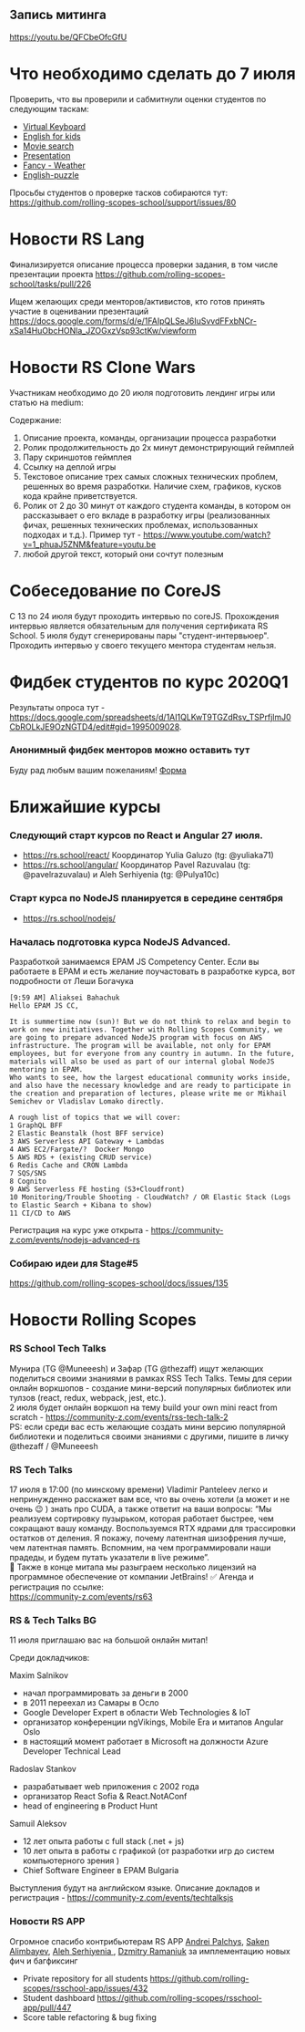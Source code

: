 ## Запись митинга 
https://youtu.be/QFCbeOfcGfU

# Что необходимо сделать до 7 июля
Проверить, что вы проверили и сабмитнули оценки студентов по следующим таскам:
- [Virtual Keyboard](https://github.com/rolling-scopes-school/tasks/blob/master/tasks/virtual-keyboard/virtual-keyboard-ru.md)
- [English for kids](https://github.com/rolling-scopes-school/tasks/blob/master/tasks/rslang/english-for-kids.md)
- [Movie search](https://github.com/rolling-scopes-school/tasks/blob/master/tasks/movie-search.md)
- [Presentation](https://github.com/rolling-scopes-school/tasks/blob/master/tasks/presentation.md)
- [Fancy - Weather](https://github.com/rolling-scopes-school/tasks/blob/master/tasks/fancy-weather.md)
- [English-puzzle](https://github.com/rolling-scopes-school/tasks/blob/master/tasks/rslang/english-puzzle.md)

Просьбы студентов о проверке тасков собираются тут:
https://github.com/rolling-scopes-school/support/issues/80

# Новости RS Lang
Финализируется описание процесса проверки задания, в том числе презентации проекта
https://github.com/rolling-scopes-school/tasks/pull/226

Ищем желающих среди менторов/активистов, кто готов принять участие в оценивании презентаций
https://docs.google.com/forms/d/e/1FAIpQLSeJ6IuSvvdFFxbNCr-xSa14HuObcHONla_JZOGxzVsp93ctKw/viewform

# Новости RS Clone Wars
Участникам необходимо до 20 июля подготовить лендинг игры или статью на medium:

Cодержание:
1. Описание проекта, команды, организации процесса разработки 
2. Ролик продолжительность до 2х минут демонстрирующий геймплей
3. Пару скриншотов геймплея
4. Ссылку на деплой игры
5. Текстовое описание трех самых сложных технических проблем, решенных во время разработки. Наличие схем, графиков, кусков кода крайне приветствуется.
6. Ролик от 2 до 30 минут от каждого студента команды, в котором он рассказывает о его вкладе в разработку игры (реализованных фичах, решенных технических проблемах, использованных подходах и т.д.). Пример тут - https://www.youtube.com/watch?v=1_phuaJ5ZNM&feature=youtu.be
7. любой другой текст, который они сочтут полезным

# Собеседование по CoreJS
С 13 по 24 июля будут проходить интервью по coreJS. Прохождения интервью является обязательным для получения сертификата RS School.
5 июля будут сгенерированы пары "студент-интервьюер". Проходить интервью у своего текущего ментора студентам нельзя.

# Фидбек студентов по курс 2020Q1
Результаты опроса тут - https://docs.google.com/spreadsheets/d/1AI1QLKwT9TGZdRsv_TSPrfjlmJ0CbROLkJE9OzNGTD4/edit#gid=1995009028.

### Анонимный фидбек менторов можно оставить тут
Буду рад любым вашим пожеланиям!
[Форма](https://docs.google.com/forms/d/e/1FAIpQLSfc_EpVVbuAhuHQnvdYJwxmF0DShhWXYXkn3oaN0PsJKvcy2A/viewform)

# Ближайшие курсы
### Следующий старт курсов по React и Angular 27 июля.
  - https://rs.school/react/ Координатор Yulia Galuzo (tg: @yuliaka71)
  - https://rs.school/angular/ Координатор Pavel Razuvalau (tg: @pavelrazuvalau) и Aleh Serhiyenia (tg: @Pulya10c)

### Старт курса по NodeJS планируется в середине сентября 
  - https://rs.school/nodejs/
  
### Началась подготовка курса NodeJS Advanced. 
Разработкой занимаемся EPAM JS Competency Center. 
Если вы работаете в EPAM и есть желание поучастовать в разработке курса, вот подробности от Леши Богачука
```
[9:59 AM] Aliaksei Bahachuk
Hello EPAM JS CC,

It is summertime now (sun)! But we do not think to relax and begin to work on new initiatives. Together with Rolling Scopes Community, we are going to prepare advanced NodeJS program with focus on AWS infrastructure. The program will be available, not only for EPAM employees, but for everyone from any country in autumn. In the future, materials will also be used as part of our internal global NodeJS mentoring in EPAM.
Who wants to see, how the largest educational community works inside, and also have the necessary knowledge and are ready to participate in the creation and preparation of lectures, please write me or Mikhail Semichev or Vladislav Lomako directly.

A rough list of topics that we will cover:
1 GraphQL BFF 
2 Elastic Beanstalk (host BFF service)
3 AWS Serverless API Gateway + Lambdas
4 AWS EC2/Fargate/?  Docker Mongo 
5 AWS RDS + (existing CRUD service) 
6 Redis Cache and CRON Lambda 
7 SQS/SNS
8 Cognito
9 AWS Serverless FE hosting (S3+Cloudfront)
10 Monitoring/Trouble Shooting - CloudWatch? / OR Elastic Stack (Logs to Elastic Search + Kibana to show)
11 CI/CD to AWS 
```
Регистрация на курс уже открыта - https://community-z.com/events/nodejs-advanced-rs

### Собираю идеи для Stage#5
https://github.com/rolling-scopes-school/docs/issues/135

# Новости Rolling Scopes
### RS School Tech Talks
Мунира (TG @Muneeesh) и Зафар (TG @thezaff) ищут желающих поделиться своими знаниями в рамках  RSS Tech Talks. Темы для серии онлайн воркшопов - создание мини-версий популярных библиотек или тулзов (react, redux, webpack, jest, etc.).   
2 июля будет онлайн воркшоп на тему build your own mini react from scratch - https://community-z.com/events/rss-tech-talk-2  
PS: если среди вас есть желающие создать мини версию популярной библиотеки и поделиться своими знаниями с другими, пишите в личку  @thezaff / @Muneeesh
### RS Tech Talks
17 июля в 17:00 (по минскому времени) Vladimir Panteleev легко и непринужденно расскажет вам все, что вы очень хотели (а может и не очень 😉 ) знать про CUDA, а также ответит на ваши вопросы:
“Мы реализуем сортировку пузырьком, которая работает быстрее, чем сокращают вашу команду. Воспользуемся RTX ядрами для трассировки остатков от деления. Я покажу, почему латентная шизофрения лучше, чем латентная память. Вспомним, на чем программировали наши прадеды, и будем путать указатели в live режиме”.  
🎰 Также в конце митапа мы разыграем несколько лицензий на программное обеспечение от компании JetBrains!
✅ Агенда и регистрация по ссылке:  
https://community-z.com/events/rs63
### RS & Tech Talks BG
11 июля приглашаю вас на большой онлайн митап! 

Среди докладчиков:

Maxim Salnikov
  - начал программировать за деньги в 2000
  - в 2011 переехал из Самары в Осло
- Google Developer Expert в области Web Technologies & IoT
- организатор конференции ngVikings, Mobile Era и митапов Angular Oslo
- в настоящий момент работает в Microsoft на должности Azure Developer Technical Lead

Radoslav Stankov
- разрабатывает web приложения с 2002 года
- организатор React Sofia & React.NotAConf
- head of engineering в Product Hunt 

Samuil Aleksov
- 12 лет опыта работы c full stack (.net + js)
- 10 лет опыта в работы с графикой (от разработки игр до систем компьютерного зрения ) 
- Chief Software Engineer в EPAM Bulgaria

Выступления будут на английском языке.
Описание докладов и регистрация - https://community-z.com/events/techtalksjs

### Новости RS APP
Огромное спасибо контрибьютерам RS APP [Andrei Palchys](https://github.com/apalchys), [Saken Alimbayev](https://github.com/sakenalimbayev), [Aleh Serhiyenia
](https://github.com/Pulya10c), [Dzmitry Ramaniuk](https://github.com/DmitryRomaniuk) за имплементацию новых фич и багфиксинг
- Private repository for all students https://github.com/rolling-scopes/rsschool-app/issues/432
- Student dashboard https://github.com/rolling-scopes/rsschool-app/pull/447
- Score table refactoring & bug fixing

   
